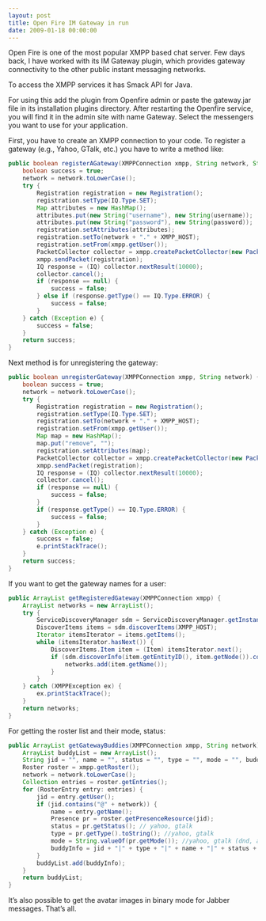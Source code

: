 ```yaml
---
layout: post
title: Open Fire IM Gateway in run
date: 2009-01-18 00:00:00
---
```



Open Fire is one of the most popular XMPP based chat server. Few days back, I have worked with its IM Gateway plugin, which provides gateway connectivity to the other public instant messaging networks.

To access the XMPP services it has Smack API for Java.

For using this add the plugin from Openfire admin or paste the gateway.jar file in its installation plugins directory. After restarting the Openfire service, you will find it in the admin site with name Gateway. Select the messengers you want to use for your application.

First, you have to create an XMPP connection to your code. To register a gateway (e.g., Yahoo, GTalk, etc.) you have to write a method like:

```java
public boolean registerAGateway(XMPPConnection xmpp, String network, String username, String password) {
	boolean success = true;
	network = network.toLowerCase();
	try {
		Registration registration = new Registration();
		registration.setType(IQ.Type.SET);
		Map attributes = new HashMap();
		attributes.put(new String("username"), new String(username));
		attributes.put(new String("password"), new String(password));
		registration.setAttributes(attributes);
		registration.setTo(network + "." + XMPP_HOST);
		registration.setFrom(xmpp.getUser());
		PacketCollector collector = xmpp.createPacketCollector(new PacketIDFilter(registration.getPacketID()));
		xmpp.sendPacket(registration);
		IQ response = (IQ) collector.nextResult(10000);
		collector.cancel();
		if (response == null) {
			success = false;
		} else if (response.getType() == IQ.Type.ERROR) {
			success = false;
		}
	} catch (Exception e) {
		success = false;
	}
	return success;
}
```

Next method is for unregistering the gateway:

```java
public boolean unregisterGateway(XMPPConnection xmpp, String network) {
	boolean success = true;
	network = network.toLowerCase();
	try {
		Registration registration = new Registration();
		registration.setType(IQ.Type.SET);
		registration.setTo(network + "." + XMPP_HOST);
		registration.setFrom(xmpp.getUser());
		Map map = new HashMap();
		map.put("remove", "");
		registration.setAttributes(map);
		PacketCollector collector = xmpp.createPacketCollector(new PacketIDFilter(registration.getPacketID()));
		xmpp.sendPacket(registration);
		IQ response = (IQ) collector.nextResult(10000);
		collector.cancel();
		if (response == null) {
			success = false;
		}
		if (response.getType() == IQ.Type.ERROR) {
			success = false;
		}
	} catch (Exception e) {
		success = false;
		e.printStackTrace();
	}
	return success;
}
```

If you want to get the gateway names for a user:

```java
public ArrayList getRegisteredGateway(XMPPConnection xmpp) {
	ArrayList networks = new ArrayList();
	try {
		ServiceDiscoveryManager sdm = ServiceDiscoveryManager.getInstanceFor(xmpp);
		DiscoverItems items = sdm.discoverItems(XMPP_HOST);
		Iterator itemsIterator = items.getItems();
		while (itemsIterator.hasNext()) {
			DiscoverItems.Item item = (Item) itemsIterator.next();
			if (sdm.discoverInfo(item.getEntityID(), item.getNode()).containsFeature("jabber:iq:registered")) {
				networks.add(item.getName());
			}
		}
	} catch (XMPPException ex) {
		ex.printStackTrace();
	}
	return networks;
}
```

For getting the roster list and their mode, status:

```java
public ArrayList getGatewayBuddies(XMPPConnection xmpp, String network) {
	ArrayList buddyList = new ArrayList();
	String jid = "", name = "", status = "", type = "", mode = "", buddyInfo = "";
	Roster roster = xmpp.getRoster();
	network = network.toLowerCase();
	Collection entries = roster.getEntries();
	for (RosterEntry entry: entries) {
		jid = entry.getUser();
		if (jid.contains("@" + network)) {
			name = entry.getName();
			Presence pr = roster.getPresenceResource(jid);
			status = pr.getStatus(); // yahoo, gtalk
			type = pr.getType().toString(); //yahoo, gtalk
			mode = String.valueOf(pr.getMode()); //yahoo, gtalk (dnd, away, null->presence)
			buddyInfo = jid + "|" + type + "|" + name + "|" + status + "|" + mode;
		}
		buddyList.add(buddyInfo);
	}
	return buddyList;
}
```

It’s also possible to get the avatar images in binary mode for Jabber messages.
That’s all.
